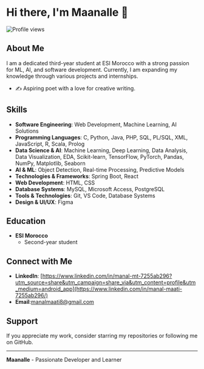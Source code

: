 # Hi there, I'm Maanalle 👋

![Profile views](https://gpvc.arturio.dev/maanalle)

## About Me

I am a dedicated third-year student at ESI Morocco with a strong passion for ML, AI, and software development. Currently, I am expanding my knowledge through various projects and internships.

- ✍️ Aspiring poet with a love for creative writing.


## Skills

- **Software Engineering**: Web Development, Machine Learning, AI Solutions
- **Programming Languages**: C, Python, Java, PHP, SQL, PL/SQL, XML, JavaScript, R, Scala, Prolog
- **Data Science & AI**: Machine Learning, Deep Learning, Data Analysis, Data Visualization, EDA, Scikit-learn, TensorFlow, PyTorch, Pandas, NumPy, Matplotlib, Seaborn
- **AI & ML**: Object Detection, Real-time Processing, Predictive Models
- **Technologies & Frameworks**: Spring Boot, React
- **Web Development**: HTML, CSS
- **Database Systems**: MySQL, Microsoft Access, PostgreSQL
- **Tools & Technologies**: Git, VS Code, Database Systems
- **Design & UI/UX**: Figma


## Education

- **ESI Morocco**
  - Second-year student

## Connect with Me

- **LinkedIn**: [https://www.linkedin.com/in/manal-mt-7255ab296?utm_source=share&utm_campaign=share_via&utm_content=profile&utm_medium=android_app](https://www.linkedin.com/in/manal-maati-7255ab296/)
- **Email**:manalmaati8@gmail.com

## Support

If you appreciate my work, consider starring my repositories or following me on GitHub.

---

**Maanalle** - Passionate Developer and Learner
